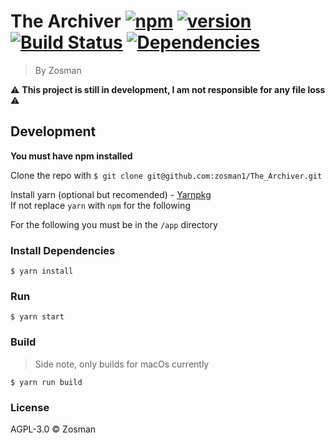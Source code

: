 # The Archiver [![npm](https://img.shields.io/npm/v/npm.svg)](https://www.npmjs.com) [![version](https://img.shields.io/badge/version-v0.1.0-red.svg)](https://github.com/zosman1/The_Archiver/releases/tag/v0.1.0-Prototype) [![Build Status](https://travis-ci.org/zosman1/The_Archiver.svg?branch=master)](https://travis-ci.org/zosman1/The_Archiver) [![Dependencies](https://img.shields.io/librariesio/github/zosman1/The_Archiver.svg)](https://libraries.io/github/zosman1/The_Archiver)

> By Zosman

:warning: **This project is still in development, I am not responsible for any file loss** :warning:
## Development
**You must have npm installed**

Clone the repo with `$ git clone git@github.com:zosman1/The_Archiver.git`

Install yarn (optional but recomended) - [Yarnpkg](https://yarnpkg.com/en/docs/install)  
If not replace `yarn` with `npm` for the following

For the following you must be in the `/app` directory 
### Install Dependencies

```
$ yarn install
```
### Run

```
$ yarn start
```
### Build
> Side note, only builds for macOs currently

```
$ yarn run build
```
### License

AGPL-3.0 © Zosman
